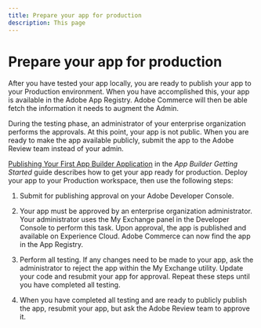 ```yaml
---
title: Prepare your app for production
description: This page 
---
```


# Prepare your app for production

After you have tested your app locally, you are ready to publish your app to your Production environment. When you have accomplished this, your app is available in the Adobe App Registry. Adobe Commerce will then be able fetch the information it needs to augment the Admin.

During the testing phase, an administrator of your enterprise organization performs the approvals. At this point, your app is not public. When you are ready to make the app available publicly, submit the app to the Adobe Review team instead of your admin.

[Publishing Your First App Builder Application](https://developer.adobe.com/app-builder/docs/getting_started/publish_app/) in the _App Builder Getting Started_ guide describes how to get your app ready for production. Deploy your app to your Production workspace, then use the following steps:

1. Submit for publishing approval on your Adobe Developer Console.

1. Your app must be approved by an enterprise organization administrator. Your administrator uses the My Exchange panel in the Developer Console to perform this task. Upon approval, the app is published and available on Experience Cloud. Adobe Commerce can now find the app in the App Registry.

1. Perform all testing. If any changes need to be made to your app, ask the administrator to reject the app within the My Exchange utility. Update your code and resubmit your app for approval. Repeat these steps until you have completed all testing.

1. When you have completed all testing and are ready to publicly publish the app, resubmit your app, but ask the Adobe Review team to approve it.
